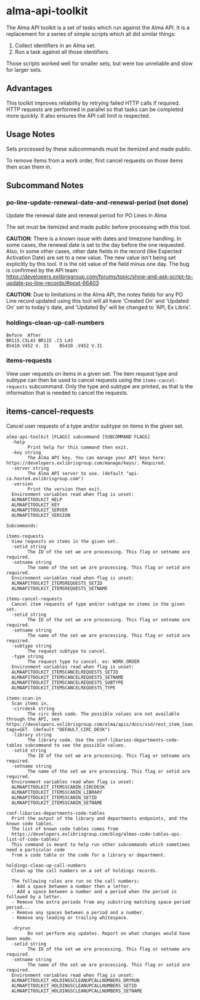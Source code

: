 # alma-api-toolkit

The Alma API toolkit is a set of tasks which run against the Alma API. It is a replacement for a series of simple scripts which all did similar things:

1. Collect identifiers in an Alma set.
2. Run a task against all those identifiers.

Those scripts worked well for smaller sets, but were too unreliable and slow for larger sets.

## Advantages

This toolkit improves reliability by retrying failed HTTP calls if required. HTTP requests are performed in parallel so that tasks can be completed more quickly. It also ensures the API call limit is respected.

## Usage Notes

Sets processed by these subcommands must be itemized and made public.

To remove items from a work order, first cancel requests on those items then scan them in.

## Subcommand Notes

### po-line-update-renewal-date-and-renewal-period (not done)

Update the renewal date and renewal period for PO Lines in Alma

The set must be itemized and made public before processing with this tool.

**CAUTION**: There is a known issue with dates and timezone handling. In some cases, the renewal date is set to the day before the one requested. Also, in some other cases, other date fields in the record (like Expected Activation Date) are set to a new value. The new value isn't being set explicitly by this tool. It is the old value of the field minus one day. The bug is confirmed by the API team: https://developers.exlibrisgroup.com/forums/topic/show-and-ask-script-to-update-po-line-records/#post-66403

**CAUTION**: Due to limitations in the Alma API, the notes fields for any PO Line record updated using this tool will all have 'Created On' and 'Updated On' set to today's date, and 'Updated By' will be changed to 'API, Ex Libris'.

### holdings-clean-up-call-numbers

```
Before	After
BR115.C5L43	BR115 .C5 L43
BS410.V452 V. 31	BS410 .V452 V.31
```

### items-requests

View user requests on items in a given set. The item request type and subtype can then be used to cancel requests using the `items-cancel-requests` subcommand. Only the type and subtype are printed, as that is the information that is needed to cancel the requests.

## items-cancel-requests

Cancel user requests of a type and/or subtype on items in the given set.

```
alma-api-toolkit [FLAGS] subcommand [SUBCOMMAND FLAGS]
  -help
        Print help for this command then exit.
  -key string
        The Alma API key. You can manage your API keys here: https://developers.exlibrisgroup.com/manage/keys/. Required.
  -server string
        The Alma API server to use. (default "api-ca.hosted.exlibrisgroup.com")
  -version
        Print the version then exit.
  Environment variables read when flag is unset:
  ALMAAPITOOLKIT_HELP
  ALMAAPITOOLKIT_KEY
  ALMAAPITOOLKIT_SERVER
  ALMAAPITOOLKIT_VERSION

Subcommands:

items-requests
  View requests on items in the given set.
  -setid string
        The ID of the set we are processing. This flag or setname are required.
  -setname string
        The name of the set we are processing. This flag or setid are required.
  Environment variables read when flag is unset:
  ALMAAPITOOLKIT_ITEMSREQUESTS_SETID
  ALMAAPITOOLKIT_ITEMSREQUESTS_SETNAME

items-cancel-requests
  Cancel item requests of type and/or subtype on items in the given set.
  -setid string
        The ID of the set we are processing. This flag or setname are required.
  -setname string
        The name of the set we are processing. This flag or setid are required.
  -subtype string
        The request subtype to cancel.
  -type string
        The request type to cancel. ex: WORK_ORDER
  Environment variables read when flag is unset:
  ALMAAPITOOLKIT_ITEMSCANCELREQUESTS_SETID
  ALMAAPITOOLKIT_ITEMSCANCELREQUESTS_SETNAME
  ALMAAPITOOLKIT_ITEMSCANCELREQUESTS_SUBTYPE
  ALMAAPITOOLKIT_ITEMSCANCELREQUESTS_TYPE

items-scan-in
  Scan items in.
  -circdesk string
        The circ desk code. The possible values are not available through the API, see https://developers.exlibrisgroup.com/alma/apis/docs/xsd/rest_item_loan.xsd/?tags=GET. (default "DEFAULT_CIRC_DESK")
  -library string
        The library code. Use the conf-libaries-departments-code-tables subcommand to see the possible values.
  -setid string
        The ID of the set we are processing. This flag or setname are required.
  -setname string
        The name of the set we are processing. This flag or setid are required.
  Environment variables read when flag is unset:
  ALMAAPITOOLKIT_ITEMSSCANIN_CIRCDESK
  ALMAAPITOOLKIT_ITEMSSCANIN_LIBRARY
  ALMAAPITOOLKIT_ITEMSSCANIN_SETID
  ALMAAPITOOLKIT_ITEMSSCANIN_SETNAME

conf-libaries-departments-code-tables
  Print the output of the library and departments endpoints, and the known code tables.
  The list of known code tables comes from
  https://developers.exlibrisgroup.com/blog/almas-code-tables-api-list-of-code-tables/
  This command is meant to help run other subcommands which sometimes need a particular code
  from a code table or the code for a library or department.

holdings-clean-up-call-numbers
  Clean up the call numbers on a set of holdings records.

  The following rules are run on the call numbers:
  - Add a space between a number then a letter.
  - Add a space between a number and a period when the period is followed by a letter.
  - Remove the extra periods from any substring matching space period period...
  - Remove any spaces between a period and a number.
  - Remove any leading or trailing whitespace.

  -dryrun
        Do not perform any updates. Report on what changes would have been made.
  -setid string
        The ID of the set we are processing. This flag or setname are required.
  -setname string
        The name of the set we are processing. This flag or setid are required.
  Environment variables read when flag is unset:
  ALMAAPITOOLKIT_HOLDINGSCLEANUPCALLNUMBERS_DRYRUN
  ALMAAPITOOLKIT_HOLDINGSCLEANUPCALLNUMBERS_SETID
  ALMAAPITOOLKIT_HOLDINGSCLEANUPCALLNUMBERS_SETNAME
```
